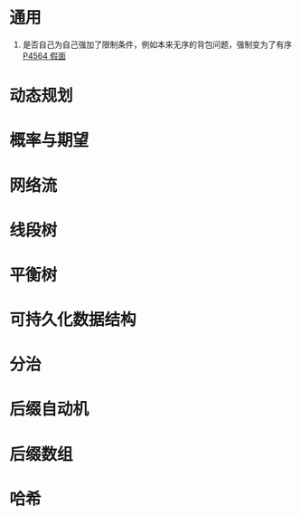 # 通用
1. 是否自己为自己强加了限制条件，例如本来无序的背包问题，强制变为了有序
[P4564 假面](https://www.luogu.com.cn/problem/P4564)

# 动态规划
# 概率与期望
# 网络流
# 线段树
# 平衡树
# 可持久化数据结构
# 分治
# 后缀自动机
# 后缀数组
# 哈希